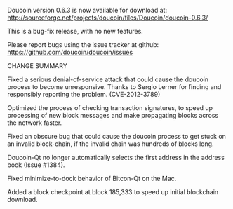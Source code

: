 Doucoin version 0.6.3 is now available for download at:
  http://sourceforge.net/projects/doucoin/files/Doucoin/doucoin-0.6.3/

This is a bug-fix release, with no new features.

Please report bugs using the issue tracker at github:
  https://github.com/doucoin/doucoin/issues

CHANGE SUMMARY

Fixed a serious denial-of-service attack that could cause the
doucoin process to become unresponsive. Thanks to Sergio Lerner
for finding and responsibly reporting the problem. (CVE-2012-3789)

Optimized the process of checking transaction signatures, to
speed up processing of new block messages and make propagating
blocks across the network faster.

Fixed an obscure bug that could cause the doucoin process to get
stuck on an invalid block-chain, if the invalid chain was
hundreds of blocks long.

Doucoin-Qt no longer automatically selects the first address
in the address book (Issue #1384).

Fixed minimize-to-dock behavior of Bitcon-Qt on the Mac.

Added a block checkpoint at block 185,333 to speed up initial
blockchain download.
